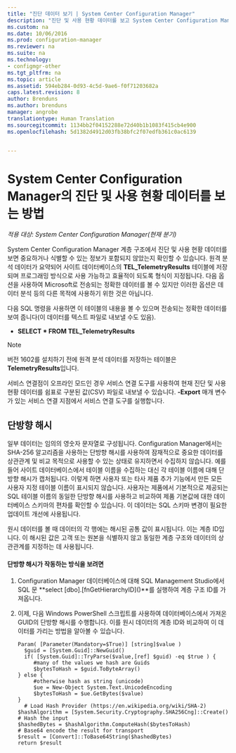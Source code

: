 ```yaml
---
title: "진단 데이터 보기 | System Center Configuration Manager"
description: "진단 및 사용 현황 데이터를 보고 System Center Configuration Manager 계층 구조에 중요한 정보가 포함되어 있지 않은지 확인합니다."
ms.custom: na
ms.date: 10/06/2016
ms.prod: configuration-manager
ms.reviewer: na
ms.suite: na
ms.technology:
- configmgr-other
ms.tgt_pltfrm: na
ms.topic: article
ms.assetid: 594eb284-0d93-4c5d-9ae6-f0f71203682a
caps.latest.revision: 8
author: Brenduns
ms.author: brenduns
manager: angrobe
translationtype: Human Translation
ms.sourcegitcommit: 1134bb2f04152288e72d40b1b1083f415cb4e900
ms.openlocfilehash: 5d1382d4912d03fb38bfc2f07edfb361c0ac6139


---
```

# <a name="how-to-view-diagnostics-and-usage-data-for-system-center-configuration-manager"></a>System Center Configuration Manager의 진단 및 사용 현황 데이터를 보는 방법

*적용 대상: System Center Configuration Manager(현재 분기)*

System Center Configuration Manager 계층 구조에서 진단 및 사용 현황 데이터를 보면 중요하거나 식별할 수 있는 정보가 포함되지 않았는지 확인할 수 있습니다. 원격 분석 데이터가 요약되어 사이트 데이터베이스의 **TEL_TelemetryResults** 테이블에 저장되며 프로그래밍 방식으로 사용 가능하고 효율적이 되도록 형식이 지정됩니다. 다음 옵션을 사용하여 Microsoft로 전송되는 정확한 데이터를 볼 수 있지만 이러한 옵션은 데이터 분석 등의 다른 목적에 사용하기 위한 것은 아닙니다.  

다음 SQL 명령을 사용하면 이 테이블의 내용을 볼 수 있으며 전송되는 정확한 데이터를 보여 줍니다(이 데이터를 텍스트 파일로 내보낼 수도 있음).  

-   **SELECT \* FROM TEL_TelemetryResults**  

> [!NOTE]  
>  버전 1602를 설치하기 전에 원격 분석 데이터를 저장하는 테이블은 **TelemetryResults**입니다.  

서비스 연결점이 오프라인 모드인 경우 서비스 연결 도구를 사용하여 현재 진단 및 사용 현황 데이터를 쉼표로 구분된 값(CSV) 파일로 내보낼 수 있습니다. **-Export** 매개 변수가 있는 서비스 연결 지점에서 서비스 연결 도구를 실행합니다.  

##  <a name="a-namebkmkhashesa-one-way-hashes"></a><a name="bkmk_hashes"></a> 단방향 해시  
일부 데이터는 임의의 영숫자 문자열로 구성됩니다. Configuration Manager에서는 SHA-256 알고리즘을 사용하는 단방향 해시를 사용하여 잠재적으로 중요한 데이터를 상관관계 및 비교 목적으로 사용할 수 있는 상태로 유지하면서 수집하지 않습니다. 예를 들어 사이트 데이터베이스에서 테이블 이름을 수집하는 대신 각 테이블 이름에 대해 단방향 해시가 캡처됩니다. 이렇게 하면 사용자 또는 타사 제품 추가 기능에서 만든 모든 사용자 지정 테이블 이름이 표시되지 않습니다. 사용자는 제품에서 기본적으로 제공되는 SQL 테이블 이름의 동일한 단방향 해시를 사용하고 비교하여 제품 기본값에 대한 데이터베이스 스키마의 편차를 확인할 수 있습니다. 이 데이터는 SQL 스키마 변경이 필요한 업데이트 개선에 사용됩니다.  

원시 데이터를 볼 때 데이터의 각 행에는 해시된 공통 값이 표시됩니다. 이는 계층 ID입니다. 이 해시된 값은 고객 또는 원본을 식별하지 않고 동일한 계층 구조와 데이터의 상관관계를 지정하는 데 사용됩니다.  

#### <a name="to-see-how-the-one-way-hash-works"></a>단방향 해시가 작동하는 방식을 보려면  

1.  Configuration Manager 데이터베이스에 대해 SQL Management Studio에서 SQL 문 **select [dbo].[fnGetHierarchyID](\)**를 실행하여 계층 구조 ID를 가져옵니다.  

2.  이제, 다음 Windows PowerShell 스크립트를 사용하여 데이터베이스에서 가져온 GUID의 단방향 해시를 수행합니다. 이를 원시 데이터의 계층 ID와 비교하여 이 데이터를 가리는 방법을 알아볼 수 있습니다.  

    ```  
    Param( [Parameter(Mandatory=$True)] [string]$value )  
      $guid = [System.Guid]::NewGuid()  
      if( [System.Guid]::TryParse($value,[ref] $guid) -eq $true ) {  
         #many of the values we hash are Guids  
         $bytesToHash = $guid.ToByteArray()  
    } else {  
         #otherwise hash as string (unicode)  
         $ue = New-Object System.Text.UnicodeEncoding  
         $bytesToHash = $ue.GetBytes($value)   
    }  
      # Load Hash Provider (https://en.wikipedia.org/wiki/SHA-2)   
    $hashAlgorithm = [System.Security.Cryptography.SHA256Cng]::Create()    
    # Hash the input   
    $hashedBytes = $hashAlgorithm.ComputeHash($bytesToHash)              
    # Base64 encode the result for transport   
    $result = [Convert]::ToBase64String($hashedBytes)    
    return $result   
    ```  



<!--HONumber=Nov16_HO1-->


